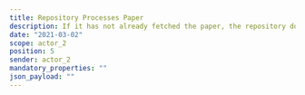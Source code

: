 ```yaml
---
title: Repository Processes Paper
description: If it has not already fetched the paper, the repository does so now and ingests it together with the metadata it was sent in th eoriginal request notification
date: "2021-03-02"
scope: actor_2
position: 5
sender: actor_2
mandatory_properties: ""
json_payload: ""
---
```


